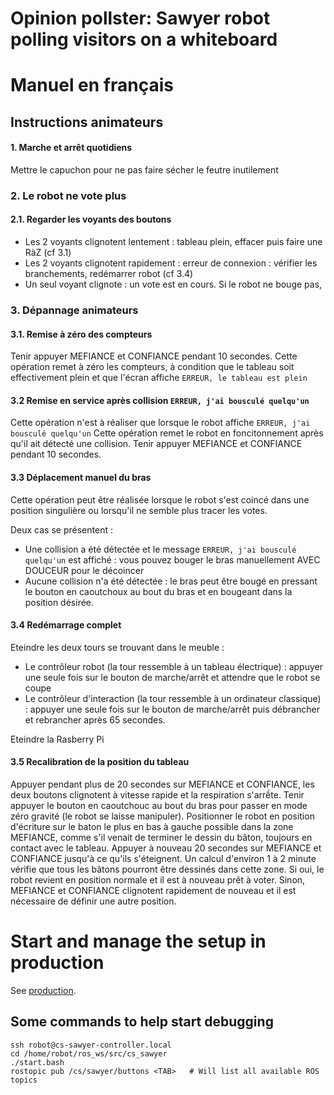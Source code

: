 # Opinion pollster: Sawyer robot polling visitors on a whiteboard




# Manuel en français
## Instructions animateurs

#### 1. Marche et arrêt quotidiens

Mettre le capuchon pour ne pas faire sécher le feutre inutilement

### 2. Le robot ne vote plus
#### 2.1. Regarder les voyants des boutons
* Les 2 voyants clignotent lentement : tableau plein, effacer puis faire une RàZ (cf 3.1)
* Les 2 voyants clignotent rapidement : erreur de connexion : vérifier les branchements, redémarrer robot (cf 3.4)
* Un seul voyant clignote : un vote est en cours. Si le robot ne bouge pas, 


### 3. Dépannage animateurs
#### 3.1. Remise à zéro des compteurs

Tenir appuyer MEFIANCE et CONFIANCE pendant 10 secondes.
Cette opération remet à zéro les compteurs, à condition que le tableau soit effectivement plein et que l'écran affiche `ERREUR, le tableau est plein`

#### 3.2 Remise en service après collision `ERREUR, j'ai bousculé quelqu'un`

Cette opération n'est à réaliser que lorsque le robot affiche `ERREUR, j'ai bousculé quelqu'un`
Cette opération remet le robot en foncitonnement après qu'il ait détecté une collision.
Tenir appuyer MEFIANCE et CONFIANCE pendant 10 secondes.

#### 3.3 Déplacement manuel du bras

Cette opération peut être réalisée lorsque le robot s'est coincé dans une position singulière ou lorsqu'il ne semble plus tracer les votes.

Deux cas se présentent :
* Une collision a été détectée et le message `ERREUR, j'ai bousculé quelqu'un` est affiché : vous pouvez bouger le bras manuellement AVEC DOUCEUR pour le décoincer
* Aucune collision n'a été détectée : le bras peut être bougé en pressant le bouton en caoutchoux au bout du bras et en bougeant dans la position désirée.

#### 3.4 Redémarrage complet

Eteindre les deux tours se trouvant dans le meuble :
* Le contrôleur robot (la tour ressemble à un tableau électrique) : appuyer une seule fois sur le bouton de marche/arrêt et attendre que le robot se coupe
* Le contrôleur d'interaction (la tour ressemble à un ordinateur classique) : appuyer une seule fois sur le bouton de marche/arrêt puis débrancher et rebrancher après 65 secondes.

Eteindre la Rasberry Pi 

#### 3.5 Recalibration de la position du tableau

Appuyer pendant plus de 20 secondes sur MEFIANCE et CONFIANCE, les deux boutons clignotent à vitesse rapide et la respiration s'arrềte. Tenir appuyer le bouton en caoutchouc au bout du bras pour passer en mode zéro gravité (le robot se laisse manipuler). Positionner le robot en position d'écriture sur le baton le plus en bas à gauche possible dans la zone MEFIANCE, comme s'il venait de terminer le dessin du bâton, toujours en contact avec le tableau. Appuyer à nouveau 20 secondes sur MEFIANCE et CONFIANCE jusqu'à ce qu'ils s'éteignent. Un calcul d'environ 1 à 2 minute vérifie que tous les bâtons pourront être dessinés dans cette zone. Si oui, le robot revient en position normale et il est à nouveau prêt à voter. Sinon, MEFIANCE et CONFIANCE clignotent rapidement de nouveau et il est nécessaire de définir une autre position.

# Start and manage the setup in production

See [production](./install#activate-autostart-on-this-machine).

## Some commands to help start debugging
```
ssh robot@cs-sawyer-controller.local
cd /home/robot/ros_ws/src/cs_sawyer
./start.bash
rostopic pub /cs/sawyer/buttons <TAB>   # Will list all available ROS topics
```
